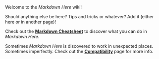Welcome to the *Markdown Here* wiki!

Should anything else be here? Tips and tricks or whatever? Add it (either here or in another page)!

Check out the **[Markdown Cheatsheet](wiki/Markdown-Cheatsheet)** to discover what you can do in *Markdown Here*.

Sometimes *Markdown Here* is discovered to work in unexpected places. Sometimes imperfectly. Check out the **[Compatibility](wiki/Compatibility)** page for more info.

